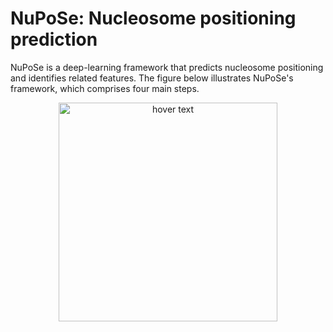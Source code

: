 # NuPoSe: Nucleosome positioning prediction

NuPoSe is a deep-learning framework that predicts nucleosome positioning and identifies related features. The figure below illustrates NuPoSe's framework, which comprises four main steps.

<p align="center">
  <img src="[your_relative_path_here](https://github.com/MasoudiYosef/NuPoSe/issues/1#issue-2073143965)" width="350" title="hover text">
</p>

